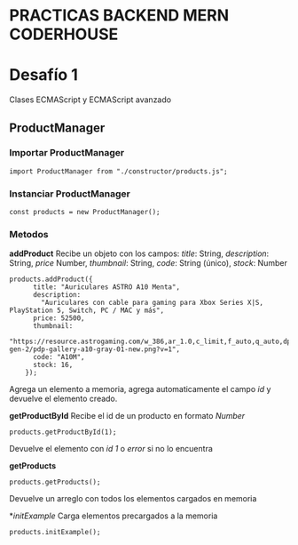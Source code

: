 # PRACTICAS BACKEND MERN CODERHOUSE

# Desafío 1

Clases ECMAScript y ECMAScript avanzado

## ProductManager

### Importar ProductManager

```
import ProductManager from "./constructor/products.js";
```

### Instanciar ProductManager

```
const products = new ProductManager();
```

### Metodos

**addProduct**
Recibe un objeto con los campos:
_title_: String,
_description_: String,
_price_ Number,
_thumbnail_: String,
_code_: String (único),
_stock_: Number

```
products.addProduct({
      title: "Auriculares ASTRO A10 Menta",
      description:
        "Auriculares con cable para gaming para Xbox Series X|S, PlayStation 5, Switch, PC / MAC y más",
      price: 52500,
      thumbnail:
        "https://resource.astrogaming.com/w_386,ar_1.0,c_limit,f_auto,q_auto,dpr_2.0/d_transparent.gif/content/dam/astro/en/products/a10-gen-2/pdp-gallery-a10-gray-01-new.png?v=1",
      code: "A10M",
      stock: 16,
    });
```

Agrega un elemento a memoria, agrega automaticamente el campo _id_ y devuelve el elemento creado.

**getProductById**
Recibe el id de un producto en formato _Number_

```
products.getProductById(1);
```

Devuelve el elemento con _id 1_ o _error_ si no lo encuentra

**getProducts**

```
products.getProducts();
```

Devuelve un arreglo con todos los elementos cargados en memoria

\*_initExample_
Carga elementos precargados a la memoria

```
products.initExample();
```
